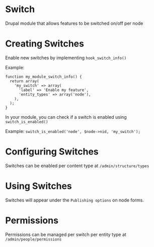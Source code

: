 # Switch
Drupal module that allows features to be switched on/off per node

# Creating Switches
Enable new switches by implementing `hook_switch_info()`

Example:
```
function my_module_switch_info() {
  return array(
    'my_switch' => array(
      'label' => 'Enable my feature',
      'entity_types' => array('node'),
    ),
  );
}
```

In your module, you can check if a switch is enabled using `switch_is_enabled()`

Example:
`switch_is_enabled('node', $node->nid, 'my_switch');`

# Configuring Switches
Switches can be enabled per content type at `/admin/structure/types`

# Using Switches
Switches will appear under the `Publishing options` on node forms.

# Permissions
Permissions can be managed per switch per entity type at `/admin/people/permissions`
